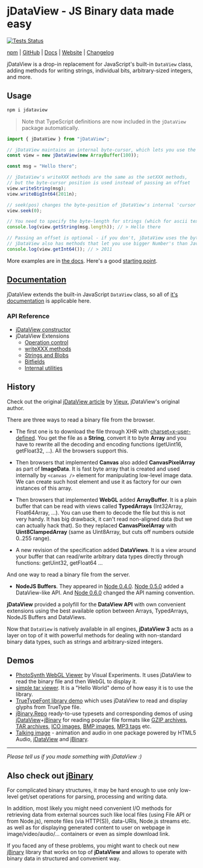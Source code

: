 # jDataView - JS Binary data made easy

[![Tests Status](https://github.com/jdataview/jdataview/actions/workflows/run-tests.yml/badge.svg)](https://github.com/jDataView/jDataView/actions/workflows/run-tests.yml)

[npm](https://www.npmjs.com/package/jdataview) | [GitHub](https://github.com/jDataView/jDataView/) | [Docs](https://github.com/jDataView/jDataView/wiki) | [Website](https://jdataview.github.io/jDataView/) | [Changelog](https://github.com/jDataView/jDataView/blob/master/CHANGELOG.md)

jDataView is a drop-in replacement for JavaScript's built-in `DataView` class,  adding methods for writing strings, individual bits, arbitrary-sized integers, and more.

## Usage

```bash
npm i jdataview
```
> Note that TypeScript definitions are now included in the `jDataView` package automatically.
```ts
import { jDataView } from "jDataView";

// jDataView maintains an internal byte-cursor, which lets you use the API in a much more ergonomic way
const view = new jDataView(new ArrayBuffer(100));

const msg = "Hello there";

// jDataView's writeXXX methods are the same as the setXXX methods,
// but the byte-cursor position is used instead of passing an offset
view.writeString(msg);
view.writeBigInt64(2011n);

// seek(pos) changes the byte-position of jDataView's internal 'cursor' 
view.seek(0);

// You need to specify the byte-length for strings (which for ascii text is just the length)
console.log(view.getString(msg.length)); // > Hello there

// Passing an offset is optional - if you don't, jDataView uses the byte-cursor position
// jDataView also has methods that let you use bigger Number's than JavaScript supports - you'll just lose precision
console.log(view.getInt64()); // > 2011
```
More examples are in [the docs](https://github.com/jDataView/jDataView/wiki). Here's a good [starting point](https://github.com/jDataView/jDataView/wiki/Example).

## [Documentation](https://github.com/jDataView/jDataView/wiki)
jDataView extends the built-in JavaScript `DataView` class, so all of [it's documentation](https://developer.mozilla.org/en-US/docs/Web/JavaScript/Reference/Global_Objects/DataView) is applicable here. 

### API Reference

  * [jDataView constructor](https://github.com/jDataView/jDataView/wiki/jDataView-constructor)
  * jDataView Extensions
    * [Operation control](https://github.com/jDataView/jDataView/wiki/Operation-control)
    * [writeXXX methods](https://github.com/jDataView/jDataView/wiki/writeXXX-methods)
    * [Strings and Blobs](https://github.com/jDataView/jDataView/wiki/Strings-and-Blobs)
    * [Bitfields](https://github.com/jDataView/jDataView/wiki/Bitfields)
    * [Internal utilities](https://github.com/jDataView/jDataView/wiki/Internal-utilities)


## History

Check out the original [jDataView article](https://blog.vjeux.com/2011/javascript/jdataview-read-binary-file.html) by [Vjeux](https://github.com/vjeux), jDataView's original author.

There are three ways to read a binary file from the browser.

* The first one is to download the file through XHR with [charset=x-user-defined](https://developer.mozilla.org/en/using_xmlhttprequest#Receiving_binary_data). You get the file as a **String**, convert it to byte **Array** and you have to rewrite all the decoding and encoding functions (getUint16, getFloat32, ...). All the browsers support this.

* Then browsers that implemented **Canvas** also added **CanvasPixelArray** as part of **ImageData**. It is fast byte array that is created and used internally by `<canvas />` element for manipulating low-level image data. We can create such host element and use it as factory for our own instances of this array.

* Then browsers that implemented **WebGL** added **ArrayBuffer**. It is a plain buffer that can be read with views called **TypedArrays** (Int32Array, Float64Array, ...). You can use them to decode the file but this is not very handy. It has big drawback, it can't read non-aligned data (but we can actually hack that). So they replaced **CanvasPixelArray** with **Uint8ClampedArray** (same as Uint8Array, but cuts off numbers outside 0..255 range).

* A new revision of the specification added **DataViews**. It is a view around your buffer that can read/write arbitrary data types directly through functions: getUint32, getFloat64 ...

And one way to read a binary file from the server.

* **NodeJS Buffers**. They appeared in [Node 0.4.0](http://nodejs.org/docs/v0.4.0/api/buffers.html). [Node 0.5.0](http://nodejs.org/docs/v0.5.0/api/buffers.html) added a DataView-like API. And [Node 0.6.0](http://nodejs.org/docs/v0.6.0/api/buffers.html) changed the API naming convention.

**jDataView** provided a polyfill for the **DataView API** with own convenient extensions using the best available option between Arrays, TypedArrays, NodeJS Buffers and DataViews.

Now that `DataView` is natively available in all engines, **jDataView 3** acts as a layer on top of it with powerful methods for dealing with non-standard binary data types, such as strings and arbitrary-sized integers.

## Demos

- [PhotoSynth WebGL Viewer](http://www.visual-experiments.com/2011/04/05/photosynth-webgl-viewer/) by Visual Experiments. It uses jDataView to read the binary file and then WebGL to display it.
- [simple tar viewer](http://jdataview.github.io/jDataView/untar/). It is a "Hello World" demo of how easy it is to use the library.
- [TrueTypeFont library demo](http://ynakajima.github.io/ttf.js/demo/glyflist/) which uses jDataView to read and display glyphs from TrueType file.
- [jBinary.Repo](https://jdataview.github.io/jBinary.Repo) ready-to-use typesets and corresponding demos of using
[jDataView](https://github.com/jDataView/jDataView)+[jBinary](https://github.com/jDataView/jBinary)
for reading popular file formats like
[GZIP archives](https://jdataview.github.io/jBinary.Repo/demo/#gzip),
[TAR archives](https://jdataview.github.io/jBinary.Repo/demo/#tar),
[ICO images](https://jdataview.github.io/jBinary.Repo/demo/#ico),
[BMP images](https://jdataview.github.io/jBinary.Repo/demo/#bmp),
[MP3 tags](https://jdataview.github.io/jBinary.Repo/demo/#mp3)
etc.
- [Talking image](http://hacksparrow.github.io/talking-image/) - animation and audio in one package powered by
HTML5 Audio, [jDataView](https://github.com/jDataView/jDataView) and [jBinary](https://github.com/jDataView/jBinary).

---

*Please tell us if you made something with jDataView :)*


## Also check out [jBinary](https://github.com/jDataView/jBinary)


For complicated binary structures, it may be hard enough to use only low-level get/set operations for parsing,
processing and writing data.

In addition, most likely you might need convenient I/O methods for retrieving data from external sources such like
local files (using File API or from Node.js), remote files (via HTTP(S)), data-URIs, Node.js streams etc. as well
as for displaying generated content to user on webpage in image/video/audio/... containers
or even as simple download link.

If you faced any of these problems, you might want to check out new [jBinary](https://github.com/jDataView/jBinary)
library that works on top of **jDataView** and allows to operate with binary data in structured and convenient way.
